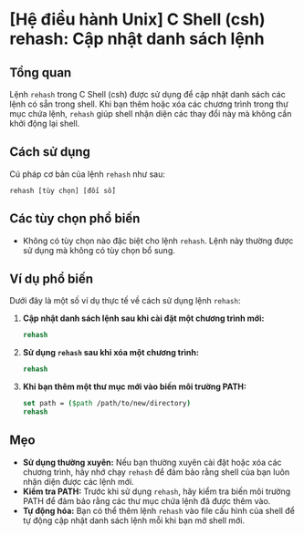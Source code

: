 # [Hệ điều hành Unix] C Shell (csh) rehash: Cập nhật danh sách lệnh

## Tổng quan
Lệnh `rehash` trong C Shell (csh) được sử dụng để cập nhật danh sách các lệnh có sẵn trong shell. Khi bạn thêm hoặc xóa các chương trình trong thư mục chứa lệnh, `rehash` giúp shell nhận diện các thay đổi này mà không cần khởi động lại shell.

## Cách sử dụng
Cú pháp cơ bản của lệnh `rehash` như sau:

```
rehash [tùy chọn] [đối số]
```

## Các tùy chọn phổ biến
- Không có tùy chọn nào đặc biệt cho lệnh `rehash`. Lệnh này thường được sử dụng mà không có tùy chọn bổ sung.

## Ví dụ phổ biến
Dưới đây là một số ví dụ thực tế về cách sử dụng lệnh `rehash`:

1. **Cập nhật danh sách lệnh sau khi cài đặt một chương trình mới:**
   ```csh
   rehash
   ```

2. **Sử dụng `rehash` sau khi xóa một chương trình:**
   ```csh
   rehash
   ```

3. **Khi bạn thêm một thư mục mới vào biến môi trường PATH:**
   ```csh
   set path = ($path /path/to/new/directory)
   rehash
   ```

## Mẹo
- **Sử dụng thường xuyên:** Nếu bạn thường xuyên cài đặt hoặc xóa các chương trình, hãy nhớ chạy `rehash` để đảm bảo rằng shell của bạn luôn nhận diện được các lệnh mới.
- **Kiểm tra PATH:** Trước khi sử dụng `rehash`, hãy kiểm tra biến môi trường PATH để đảm bảo rằng các thư mục chứa lệnh đã được thêm vào.
- **Tự động hóa:** Bạn có thể thêm lệnh `rehash` vào file cấu hình của shell để tự động cập nhật danh sách lệnh mỗi khi bạn mở shell mới.